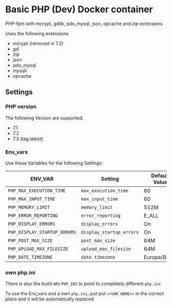# Basic PHP (Dev) Docker container
PHP-fpm with mcrypt, gdlib, pdo_mysql, json, opcache and zip extensions

Uses the following extensions
 - mcrypt (removed in 7.2)
 - gd
 - zip
 - json
 - pdo_mysql
 - mysqli
 - opcache
 
 
## Settings
### PHP version
The following Version are supported:
 - 7.1
 - 7.2
 - 7.3 (tag:latest)

### Env_vars
Use these Variables for the following Settings:

|ENV_VAR|Setting|Default Value|
|---|---|---|
|`PHP_MAX_EXECUTION_TIME`|`max_execution_time`|60|
|`PHP_MAX_INPUT_TIME`|`max_input_time`|60|
|`PHP_MEMORY_LIMIT`|`memory_limit`|512M|
|`PHP_ERROR_REPORTING`|`error_reporting`|E_ALL|
|`PHP_DISPLAY_ERRORS`|`display_errors`|On
|`PHP_DISPLAY_STARTUP_ERRORS`|`display_startup_errors`|On
|`PHP_POST_MAX_SIZE`|`post_max_size`|64M|
|`PHP_UPLOAD_MAX_FILESIZE`|`upload_max_filesize`|64M|
|`PHP_DATE_TIMEZONE`|`date.timezone`|Europe/Berlin|

### own php.ini
There is also the build `ARG` `PHP_INI` to point to completely different `php.ini`

To use the Env_vars and a own `php.ini`, just put `<<VAR_NAME>>` in the correct place and it will be automatically replaced

